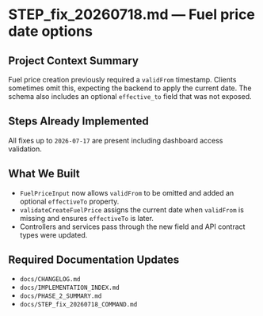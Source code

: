 # STEP_fix_20260718.md — Fuel price date options

## Project Context Summary
Fuel price creation previously required a `validFrom` timestamp. Clients sometimes omit this, expecting the backend to apply the current date. The schema also includes an optional `effective_to` field that was not exposed.

## Steps Already Implemented
All fixes up to `2026-07-17` are present including dashboard access validation.

## What We Built
- `FuelPriceInput` now allows `validFrom` to be omitted and added an optional `effectiveTo` property.
- `validateCreateFuelPrice` assigns the current date when `validFrom` is missing and ensures `effectiveTo` is later.
- Controllers and services pass through the new field and API contract types were updated.

## Required Documentation Updates
- `docs/CHANGELOG.md`
- `docs/IMPLEMENTATION_INDEX.md`
- `docs/PHASE_2_SUMMARY.md`
- `docs/STEP_fix_20260718_COMMAND.md`

